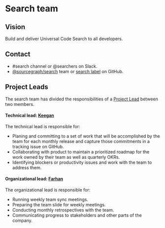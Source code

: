 # Search team

## Vision

Build and deliver Universal Code Search to all developers.

## Contact

- #search channel or @searchers on Slack.
- [@sourcegraph/search](https://github.com/orgs/sourcegraph/teams/search) team or [search label](https://github.com/sourcegraph/sourcegraph/issues?q=is%3Aissue+is%3Aopen+label%3Asearch) on GitHub.

## Project Leads

The search team has divided the responsibilities of a [Project Lead](../roles.md#project-lead) between two members.

#### Technical lead: [Keegan](https://github.com/keegancsmith)

The technical lead is responsible for:

- Planing and committing to a set of work that will be accomplished by the team for each monthly release and capture those commitments in a tracking issue on GitHub.
- Collaborating with product to maintain a prioritized roadmap for the work owned by their team as well as quarterly OKRs.
- Identifying blockers or productivity issues and work with the team to address them.

#### Organizational lead: [Farhan](https://github.com/attfarhan)

The organizational lead is responsible for:

- Running weekly team sync meetings.
- Preparing the team slide for weekly meetings.
- Conducting monthly retrospectives with the team.
- Communicating progress to stakeholders and other parts of the company.
